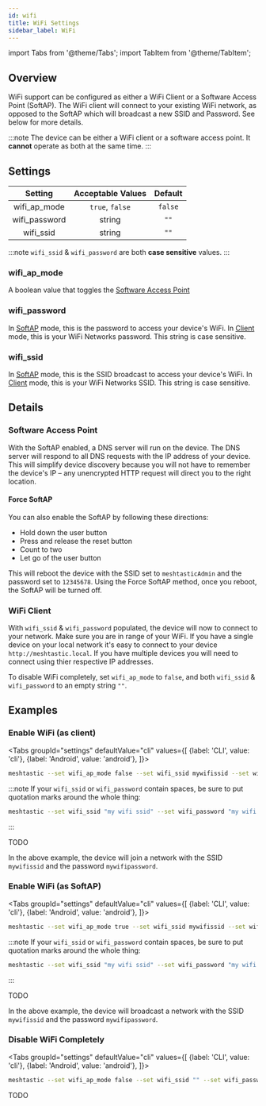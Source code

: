 ```yaml
---
id: wifi
title: WiFi Settings
sidebar_label: WiFi
---
```

import Tabs from '@theme/Tabs';
import TabItem from '@theme/TabItem';

## Overview

WiFi support can be configured as either a WiFi Client or a Software Access Point (SoftAP). The WiFi client will connect to your existing WiFi network, as opposed to the SoftAP which will broadcast a new SSID and Password. See below for more details.

:::note
The device can be either a WiFi client or a software access point. It **cannot** operate as both at the same time.
:::

## Settings

| Setting | Acceptable Values | Default |
| :-----: | :---------------: | :-----: |
| wifi_ap_mode | `true`, `false` | `false` |
| wifi_password | string | `""` |
| wifi_ssid | string | `""` |

:::note
`wifi_ssid` & `wifi_password` are both **case sensitive** values.
:::

### wifi_ap_mode

A boolean value that toggles the [Software Access Point](#software-access-point)

### wifi_password

In [SoftAP](#software-access-point) mode, this is the password to access your device's WiFi. In [Client](#wifi-client) mode, this is your WiFi Networks password. This string is case sensitive.

### wifi_ssid

In [SoftAP](#software-access-point) mode, this is the SSID broadcast to access your device's WiFi. In [Client](#wifi-client) mode, this is your WiFi Networks SSID. This string is case sensitive.

## Details

### Software Access Point

With the SoftAP enabled, a DNS server will run on the device. The DNS server will respond to all DNS requests with the IP address of your device. This will simplify device discovery because you will not have to remember the device's IP – any unencrypted HTTP request will direct you to the right location.

#### Force SoftAP

You can also enable the SoftAP by following these directions:

* Hold down the user button
* Press and release the reset button
* Count to two
* Let go of the user button

This will reboot the device with the SSID set to `meshtasticAdmin` and the password set to `12345678`. Using the Force SoftAP method, once you reboot, the SoftAP will be turned off.

### WiFi Client

With `wifi_ssid` & `wifi_password` populated, the device will now to connect to your network. Make sure you are in range of your WiFi. If you have a single device on your local network it's easy to connect to your device `http://meshtastic.local`. If you have multiple devices you will need to connect using thier respective IP addresses.

To disable WiFi completely, set `wifi_ap_mode` to `false`, and both `wifi_ssid` & `wifi_password` to an empty string `""`.

## Examples

### Enable WiFi (as client)
<Tabs
  groupId="settings"
  defaultValue="cli"
  values={[
    {label: 'CLI', value: 'cli'},
    {label: 'Android', value: 'android'},
  ]}>
  <TabItem value="cli">

  ```bash title="Enabling WiFi Client"
  meshtastic --set wifi_ap_mode false --set wifi_ssid mywifissid --set wifi_password mywifipassword
  ```

:::note
If your `wifi_ssid` or `wifi_password` contain spaces, be sure to put quotation marks around the whole thing:
```bash title="Example with spaces"
meshtastic --set wifi_ssid "my wifi ssid" --set wifi_password "my wifi password"
```
:::
  </TabItem>
  <TabItem value="android">

  TODO

  </TabItem>
</Tabs>

In the above example, the device will join a network with the SSID `mywifissid` and the password `mywifipassword`.

### Enable WiFi (as SoftAP)
<Tabs
  groupId="settings"
  defaultValue="cli"
  values={[
    {label: 'CLI', value: 'cli'},
    {label: 'Android', value: 'android'},
  ]}>
  <TabItem value="cli">

  ```bash title="Software Access Point Example"
  meshtastic --set wifi_ap_mode true --set wifi_ssid mywifissid --set wifi_password mywifipassword
  ```

:::note
If your `wifi_ssid` or `wifi_password` contain spaces, be sure to put quotation marks around the whole thing:
```bash title="Example with spaces"
meshtastic --set wifi_ssid "my wifi ssid" --set wifi_password "my wifi password"
```
:::



  </TabItem>
  <TabItem value="android">

  TODO

  </TabItem>
</Tabs>

In the above example, the device will broadcast a network with the SSID `mywifissid` and the password `mywifipassword`.

### Disable WiFi Completely
<Tabs
  groupId="settings"
  defaultValue="cli"
  values={[
    {label: 'CLI', value: 'cli'},
    {label: 'Android', value: 'android'},
  ]}>
  <TabItem value="cli">

  ```bash title="Example - Disabling WiFi"
  meshtastic --set wifi_ap_mode false --set wifi_ssid "" --set wifi_password ""
  ```


  </TabItem>
  <TabItem value="android">

  TODO

  </TabItem>
</Tabs>
